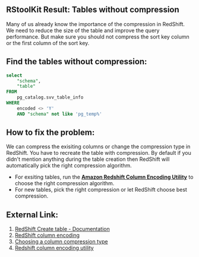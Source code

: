 
## RStoolKit Result: Tables without compression

Many of us already know the importance of the compression in RedShift. We need to reduce the size of the table and improve the query performance. But make sure you should not compress the sort key column or the first column of the sort key.

## Find the tables without compression:

```sql
select
	"schema",
	"table"
FROM
	pg_catalog.svv_table_info
WHERE
	encoded <> 'Y'
	AND "schema" not like 'pg_temp%'
```

## How to fix the problem:

We can compress the exisiting columns or change the compression type in RedShift. You have to recreate the table with compression. By default if you didn't mention anything during the table creation then RedShift will automatically pick the right compression algorithm. 

- For exsiting tables, run the **[Amazon Redshift Column Encoding Utility](https://github.com/awslabs/amazon-redshift-utils/tree/master/src/ColumnEncodingUtility)** to choose the right compression algorithm.
- For new tables, pick the right compression or let RedShift choose best compression.

## External Link:

1. [RedShift Create table - Documentation](https://docs.aws.amazon.com/redshift/latest/dg/r_CREATE_TABLE_NEW.html)
2. [RedShift column encoding](https://docs.aws.amazon.com/redshift/latest/dg/c_Compression_encodings.html)
3. [Choosing a column compression type](https://docs.aws.amazon.com/redshift/latest/dg/t_Compressing_data_on_disk.html)
4. [Redshift column encoding utility](https://github.com/awslabs/amazon-redshift-utils/tree/master/src/ColumnEncodingUtility)